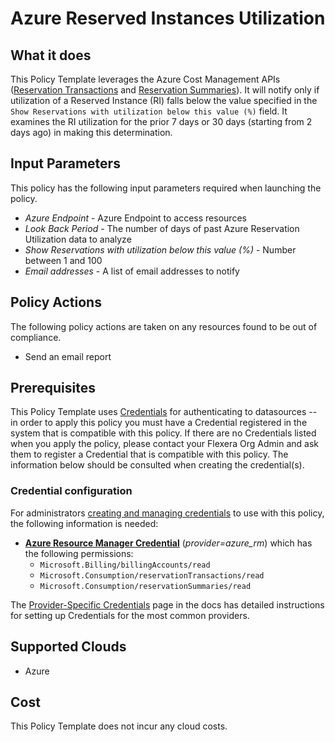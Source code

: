 # Azure Reserved Instances Utilization

## What it does

This Policy Template leverages the Azure Cost Management APIs ([Reservation Transactions](https://learn.microsoft.com/en-us/rest/api/consumption/reservation-transactions/list?view=rest-consumption-2023-05-01&tabs=HTTP) and [Reservation Summaries](https://learn.microsoft.com/en-us/rest/api/consumption/reservations-summaries/list?view=rest-consumption-2023-05-01&tabs=HTTP#reservationsummariesdailywithbillingaccountid)). It will notify only if utilization of a Reserved Instance (RI) falls below the value specified in the `Show Reservations with utilization below this value (%)` field. It examines the RI utilization for the prior 7 days or 30 days (starting from 2 days ago) in making this determination.

## Input Parameters

This policy has the following input parameters required when launching the policy.

- *Azure Endpoint* - Azure Endpoint to access resources
- *Look Back Period* - The number of days of past Azure Reservation Utilization data to analyze
- *Show Reservations with utilization below this value (%)* - Number between 1 and 100
- *Email addresses* - A list of email addresses to notify

## Policy Actions

The following policy actions are taken on any resources found to be out of compliance.

- Send an email report

## Prerequisites

This Policy Template uses [Credentials](https://docs.flexera.com/flexera/EN/Automation/ManagingCredentialsExternal.htm) for authenticating to datasources -- in order to apply this policy you must have a Credential registered in the system that is compatible with this policy. If there are no Credentials listed when you apply the policy, please contact your Flexera Org Admin and ask them to register a Credential that is compatible with this policy. The information below should be consulted when creating the credential(s).

### Credential configuration

For administrators [creating and managing credentials](https://docs.flexera.com/flexera/EN/Automation/ManagingCredentialsExternal.htm) to use with this policy, the following information is needed:

- [**Azure Resource Manager Credential**](https://docs.flexera.com/flexera/EN/Automation/ProviderCredentials.htm#automationadmin_109256743_1124668) (*provider=azure_rm*) which has the following permissions:
  - `Microsoft.Billing/billingAccounts/read`
  - `Microsoft.Consumption/reservationTransactions/read`
  - `Microsoft.Consumption/reservationSummaries/read`

The [Provider-Specific Credentials](https://docs.flexera.com/flexera/EN/Automation/ProviderCredentials.htm) page in the docs has detailed instructions for setting up Credentials for the most common providers.

## Supported Clouds

- Azure

## Cost

This Policy Template does not incur any cloud costs.
